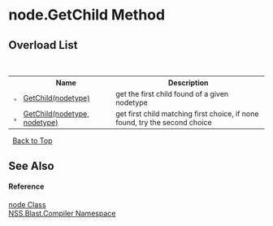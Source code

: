 # node.GetChild Method 
 


## Overload List
&nbsp;<table><tr><th></th><th>Name</th><th>Description</th></tr><tr><td>![Public method](media/pubmethod.gif "Public method")</td><td><a href="M_NSS_Blast_Compiler_node_GetChild">GetChild(nodetype)</a></td><td>
get the first child found of a given nodetype</td></tr><tr><td>![Public method](media/pubmethod.gif "Public method")</td><td><a href="M_NSS_Blast_Compiler_node_GetChild_1">GetChild(nodetype, nodetype)</a></td><td>
get first child matching first choice, if none found, try the second choice</td></tr></table>&nbsp;
<a href="#node.getchild-method">Back to Top</a>

## See Also


#### Reference
<a href="T_NSS_Blast_Compiler_node">node Class</a><br /><a href="N_NSS_Blast_Compiler">NSS.Blast.Compiler Namespace</a><br />